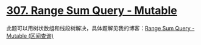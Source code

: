 # [307. Range Sum Query - Mutable](https://leetcode.com/problems/range-sum-query-mutable/)

此题可以用树状数组和线段树解决，具体题解见我的博客：[Range Sum Query - Mutable (区间查询)](https://tangshusen.me/2019/11/17/range-sum-query-mutable/)
